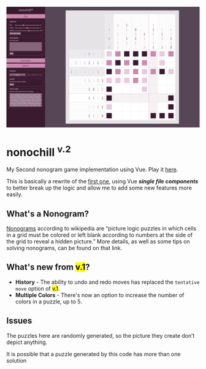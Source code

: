 ![Nonogram](/src/assets/screenshot.png)
# nonochill <sup>v.2</sup>
My Second nonogram game implementation using Vue. Play it [here](https://jzumun.github.io/nonochill-v2/).

This is basically a rewrite of the [first one](https://github.com/JZumun/nonochill), using Vue ***single file components*** to better break up the logic and allow me to add some new features more easily.

## What's a Nonogram?
[Nonograms](https://en.wikipedia.org/wiki/Nonogram) according to wikipedia are “picture logic puzzles in which cells in a grid must be colored or left blank according to numbers at the side of the grid to reveal a hidden picture.” More details, as well as some tips on solving nonograms, can be found on that link.

## What's new from <mark>v.1</mark>?
- **History** - The ability to undo and redo moves has replaced the `tentative move` option of <mark>v.1</mark>.
- **Multiple Colors** - There's now an option to increase the number of colors in a puzzle, up to 5.

## Issues
The puzzles here are randomly generated, so the picture they create don’t depict anything. 

It is possible that a puzzle generated by this code has more than one solution
